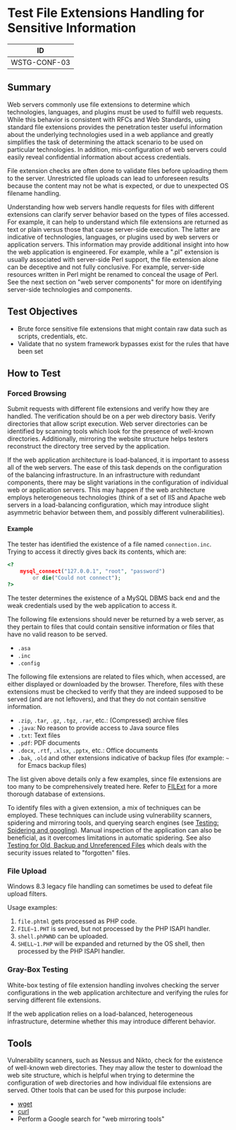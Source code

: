 # Test File Extensions Handling for Sensitive Information

|ID          |
|------------|
|WSTG-CONF-03|

## Summary

Web servers commonly use file extensions to determine which technologies, languages, and plugins must be used to fulfill web requests. While this behavior is consistent with RFCs and Web Standards, using standard file extensions provides the penetration tester useful information about the underlying technologies used in a web appliance and greatly simplifies the task of determining the attack scenario to be used on particular technologies. In addition, mis-configuration of web servers could easily reveal confidential information about access credentials.

File extension checks are often done to validate files before uploading them to the server. Unrestricted file uploads can lead to unforeseen results because the content may not be what is expected, or due to unexpected OS filename handling.

Understanding how web servers handle requests for files with different extensions can clarify server behavior based on the types of files accessed. For example, it can help to understand which file extensions are returned as text or plain versus those that cause server-side execution. The latter are indicative of technologies, languages, or plugins used by web servers or application servers. This information may provide additional insight into how the web application is engineered. For example, while a ".pl" extension is usually associated with server-side Perl support, the file extension alone can be deceptive and not fully conclusive. For example, server-side resources written in Perl might be renamed to conceal the usage of Perl. See the next section on "web server components" for more on identifying server-side technologies and components.

## Test Objectives

- Brute force sensitive file extensions that might contain raw data such as scripts, credentials, etc.
- Validate that no system framework bypasses exist for the rules that have been set

## How to Test

### Forced Browsing

Submit requests with different file extensions and verify how they are handled. The verification should be on a per web directory basis. Verify directories that allow script execution. Web server directories can be identified by scanning tools which look for the presence of well-known directories. Additionally, mirroring the website structure helps testers reconstruct the directory tree served by the application.

If the web application architecture is load-balanced, it is important to assess all of the web servers. The ease of this task depends on the configuration of the balancing infrastructure. In an infrastructure with redundant components, there may be slight variations in the configuration of individual web or application servers. This may happen if the web architecture employs heterogeneous technologies (think of a set of IIS and Apache web servers in a load-balancing configuration, which may introduce slight asymmetric behavior between them, and possibly different vulnerabilities).

#### Example

The tester has identified the existence of a file named `connection.inc`. Trying to access it directly gives back its contents, which are:

```php
<?
    mysql_connect("127.0.0.1", "root", "password")
        or die("Could not connect");
?>
```

The tester determines the existence of a MySQL DBMS back end and the weak credentials used by the web application to access it.

The following file extensions should never be returned by a web server, as they pertain to files that could contain sensitive information or files that have no valid reason to be served.

- `.asa`
- `.inc`
- `.config`

The following file extensions are related to files which, when accessed, are either displayed or downloaded by the browser. Therefore, files with these extensions must be checked to verify that they are indeed supposed to be served (and are not leftovers), and that they do not contain sensitive information.

- `.zip`, `.tar`, `.gz`, `.tgz`, `.rar`, etc.: (Compressed) archive files
- `.java`: No reason to provide access to Java source files
- `.txt`: Text files
- `.pdf`: PDF documents
- `.docx`, `.rtf`, `.xlsx`, `.pptx`, etc.: Office documents
- `.bak`, `.old` and other extensions indicative of backup files (for example: `~` for Emacs backup files)

The list given above details only a few examples, since file extensions are too many to be comprehensively treated here. Refer to [FILExt](https://filext.com/) for a more thorough database of extensions.

To identify files with a given extension, a mix of techniques can be employed. These techniques can include using vulnerability scanners, spidering and mirroring tools, and querying search engines (see [Testing: Spidering and googling](../01-Information_Gathering/01-Conduct_Search_Engine_Discovery_Reconnaissance_for_Information_Leakage.md)). Manual inspection of the application can also be beneficial, as it overcomes limitations in automatic spidering. See also [Testing for Old, Backup and Unreferenced Files](04-Review_Old_Backup_and_Unreferenced_Files_for_Sensitive_Information.md) which deals with the security issues related to "forgotten" files.

### File Upload

Windows 8.3 legacy file handling can sometimes be used to defeat file upload filters.

Usage examples:

1. `file.phtml` gets processed as PHP code.
2. `FILE~1.PHT` is served, but not processed by the PHP ISAPI handler.
3. `shell.phPWND` can be uploaded.
4. `SHELL~1.PHP` will be expanded and returned by the OS shell, then processed by the PHP ISAPI handler.

### Gray-Box Testing

White-box testing of file extension handling involves checking the server configurations in the web application architecture and verifying the rules for serving different file extensions.

If the web application relies on a load-balanced, heterogeneous infrastructure, determine whether this may introduce different behavior.

## Tools

Vulnerability scanners, such as Nessus and Nikto, check for the existence of well-known web directories. They may allow the tester to download the web site structure, which is helpful when trying to determine the configuration of web directories and how individual file extensions are served. Other tools that can be used for this purpose include:

- [wget](https://www.gnu.org/software/wget)
- [curl](https://curl.haxx.se)
- Perform a Google search for "web mirroring tools"
